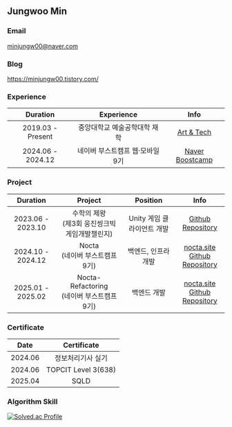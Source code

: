 ## Jungwoo Min

### Email

minjungw00@naver.com

### Blog

https://minjungw00.tistory.com/

### Experience

|Duration|Experience|Info|
|:-:|:-:|:-:|
|2019.03 - Present|중앙대학교 예술공학대학 재학|[Art & Tech](https://artech.cau.ac.kr/)|
|2024.06 - 2024.12|네이버 부스트캠프 웹·모바일 9기|[Naver Boostcamp](https://boostcamp.connect.or.kr/program_wm.html)|

### Project

|Duration|Project|Position|Info|
|:-:|:-:|:-:|:-:|
|2023.06 - 2023.10|수학의 제왕</br>(제3회 웅진씽크빅 게임개발챌린지)|Unity 게임 클라이언트 개발|[Github Repository](https://github.com/mynameisjinhohong/HotSix)|
|2024.10 - 2024.12|Nocta</br>(네이버 부스트캠프 9기)|백엔드, 인프라 개발|[nocta.site](https://nocta.site/)</br>[Github Repository](https://github.com/boostcampwm-2024/web33-Nocta)|
|2025.01 - 2025.02|Nocta-Refactoring</br>(네이버 부스트캠프 9기)|백엔드 개발|[nocta.site](https://nocta.site/)</br>[Github Repository](https://github.com/boostcampwm-2024/refactor-web33-Nocta)|

### Certificate

|Date|Certificate|
|:-:|:-:|
|2024.06|정보처리기사 실기|
|2024.06|TOPCIT Level 3(638)|
|2025.04|SQLD|

### Algorithm Skill

[![Solved.ac Profile](http://mazassumnida.wtf/api/v2/generate_badge?boj=minjungw00)](https://solved.ac/minjungw00/)
